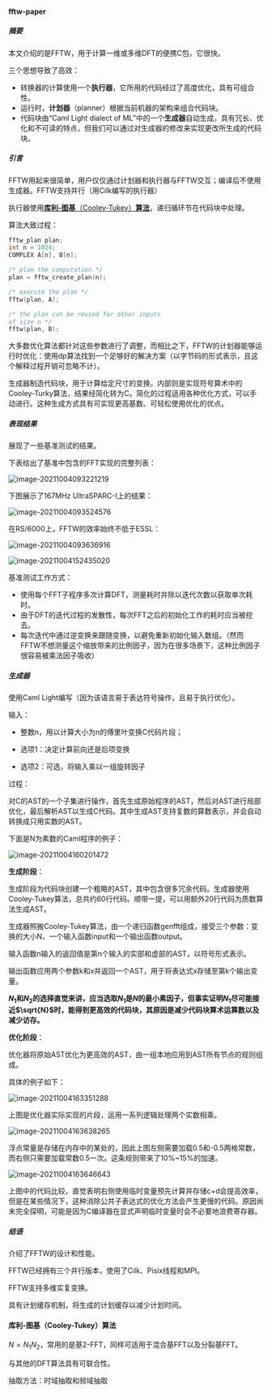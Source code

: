 #### fftw-paper

##### 摘要

本文介绍的是FFTW，用于计算一维或多维DFT的便携C包，它很快。

三个思想导致了高效：

* 转换器的计算使用一个**执行器**，它所用的代码经过了高度优化，具有可组合性。
* 运行时，**计划器**（planner）根据当前机器的架构来组合代码块。
* 代码块由“Caml Light dialect of ML”中的一个**生成器**自动生成，具有冗长、优化和不可读的特点，但我们可以通过对生成器的修改来实现更改所生成的代码块。

##### 引言

FFTW用起来很简单，用户仅仅通过计划器和执行器与FFTW交互；编译后不使用生成器。FFTW支持并行（用Cilk编写的执行器）

执行器使用[**库利-图基**（Cooley-Tukey）**算法**](#1)，递归循环节在代码块中处理。

算法大致过程：

```c++
fftw_plan plan;
int n = 1024;
COMPLEX A[n], B[n];

/* plan the computation */
plan = fftw_create_plan(n);

/* execute the plan */
fftw(plan, A);

/* the plan can be reused for other inputs
of size n */
fftw(plan, B);
```

大多数优化算法都针对这些参数进行了调整，而相比之下，FFTW的计划器能够运行时优化：使用dp算法找到一个足够好的解决方案（以字节码的形式表示，且这个解释过程开销可忽略不计）。

生成器制造代码块，用于计算给定尺寸的变换。内部则是实现符号算术中的Cooley-Turky算法，结果经简化转为C。简化的过程适用各种优化方式，可以手动进行。这种生成方式具有可实现更高基数、可轻松使用优化的优点。

##### 表现结果

展现了一些基准测试的结果。

下表给出了基准中包含的FFT实现的完整列表：

![image-20211004093221219](C:\Users\Kini\AppData\Roaming\Typora\typora-user-images\image-20211004093221219.png)

下图展示了167MHz UltraSPARC-I上的结果：

![image-20211004093524576](C:\Users\Kini\AppData\Roaming\Typora\typora-user-images\image-20211004093524576.png)

在RS/6000上，FFTW的效率始终不低于ESSL：

![image-20211004093636916](C:\Users\Kini\AppData\Roaming\Typora\typora-user-images\image-20211004093636916.png)

![image-20211004152435020](C:\Users\Kini\AppData\Roaming\Typora\typora-user-images\image-20211004152435020.png)

基准测试工作方式：

* 使用每个FFT子程序多次计算DFT，测量耗时并除以迭代次数以获取单次耗时。
* 由于DFT的迭代过程的发散性，每次FFT之后的初始化工作的耗时应当被挖去。
* 每次迭代中通过逆变换来跟随变换，以避免重新初始化输入数组。（然而FFTW不想测量这个缩放带来的比例因子，因为在很多场景下，这种比例因子很容易被乘法因子吸收）

##### 生成器

使用Caml Light编写（因为该语言易于表达符号操作，且易于执行优化）。

输入：

* 整数n，用以计算大小为n的傅里叶变换C代码片段；

* 选项1：决定计算前向还是后项变换
* 选项2：可选，将输入乘以一组旋转因子

过程：

对C的AST的一个子集进行操作，首先生成原始程序的AST，然后对AST进行局部优化，最后解析AST以生成C代码。其中生成AST支持复数的算数表示，并会自动转换成只用实数的AST。

下面是N为素数的Caml程序的例子：

![image-20211004160201472](C:\Users\Kini\AppData\Roaming\Typora\typora-user-images\image-20211004160201472.png)

**生成阶段**：

生成阶段为代码块创建一个粗略的AST，其中包含很多冗余代码。生成器使用Cooley-Tukey算法，总共约60行代码。顺带一提，可以用额外20行代码为质数算法生成AST。

生成器照搬Cooley-Tukey算法，由一个递归函数genfft组成，接受三个参数：变换的大小N，一个输入函数input和一个输出函数output。

输入函数n输入的返回值是第n个输入的实部和虚部的AST，以符号形式表示。

输出函数应用两个参数k和x并返回一个AST，用于将表达式x存储至第k个输出变量。

**$N_1$和$N_2$的选择直觉来讲，应当选取$N_1$是$N$的最小素因子，但事实证明$N_1$尽可能接近$\sqrt{N}$时，能得到更高效的代码块，其原因是减少代码块算术运算数以及减少访存。**

**优化阶段**：

优化器将原始AST优化为更高效的AST，由一组本地应用到AST所有节点的规则组成。

具体的例子如下：

![image-20211004163351288](C:\Users\Kini\AppData\Roaming\Typora\typora-user-images\image-20211004163351288.png)

上图是优化器实际实现的片段，运用一系列逻辑处理两个实数相乘。

![image-20211004163638265](C:\Users\Kini\AppData\Roaming\Typora\typora-user-images\image-20211004163638265.png)

浮点常量是存储在内存中的某处的，因此上图左侧需要加载0.5和-0.5两格常数，而右侧只需要加载常数0.5一次。这条规则带来了10%~15%的加速。

![image-20211004163646643](C:\Users\Kini\AppData\Roaming\Typora\typora-user-images\image-20211004163646643.png)

上图中的代码比较，直觉表明右侧使用临时变量预先计算并存储c+d会提高效率，但是在某些情况下，这种消除公共子表达式的优化方法会产生更慢的代码。原因尚未完全探明，可能是因为C编译器在显式声明临时变量时会不必要地浪费寄存器。

##### 结语

介绍了FFTW的设计和性能。

FFTW已经拥有三个并行版本，使用了Cilk、Pisix线程和MPI。

FFTW支持多维实复变换。

具有计划缓存机制，将生成的计划缓存以减少计划时间。

#### <span id="1">库利-图基（Cooley-Tukey）算法</span>

$N=N_1N_2$，常用的是基2-FFT，同样可适用于混合基FFT以及分裂基FFT。

与其他的DFT算法具有可联合性。

抽取方法：时域抽取和频域抽取